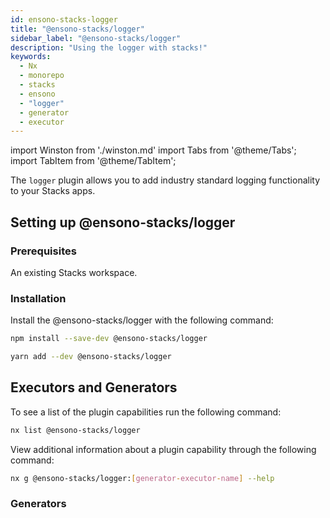 ```yaml
---
id: ensono-stacks-logger
title: "@ensono-stacks/logger"
sidebar_label: "@ensono-stacks/logger"
description: "Using the logger with stacks!"
keywords:
  - Nx
  - monorepo
  - stacks
  - ensono
  - "logger"
  - generator
  - executor
---
```

import Winston from './winston.md'
import Tabs from '@theme/Tabs';
import TabItem from '@theme/TabItem';

The `logger` plugin allows you to add industry standard logging functionality to your Stacks apps.

## Setting up @ensono-stacks/logger

### Prerequisites

An existing Stacks workspace.

### Installation 
Install the @ensono-stacks/logger with the following command:

 <Tabs>
  <TabItem value="npm" label="npm">

  ```bash
  npm install --save-dev @ensono-stacks/logger
  ```

  </TabItem>
  <TabItem value="yarn" label="yarn">

  ```bash
  yarn add --dev @ensono-stacks/logger
  ```

  </TabItem>
 </Tabs>


## Executors and Generators

To see a list of the plugin capabilities run the following command:

```bash
nx list @ensono-stacks/logger
```

View additional information about a plugin capability through the following command:
```bash
nx g @ensono-stacks/logger:[generator-executor-name] --help
```
### Generators

<Winston />



